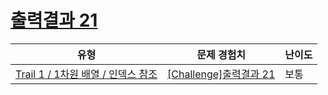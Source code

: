 # [출력결과 21](https://https://en.codetree.ai/trails/complete/curated-cards/challenge-reading-k201545)

|유형|문제 경험치|난이도|
|---|---|---|
|[Trail 1 / 1차원 배열 / 인덱스 참조](https://https://en.codetree.ai/trail-info/novice-low/)|[[Challenge]출력결과 21](https://https://en.codetree.ai/trails/complete/curated-cards/challenge-reading-k201545/)|보통|

